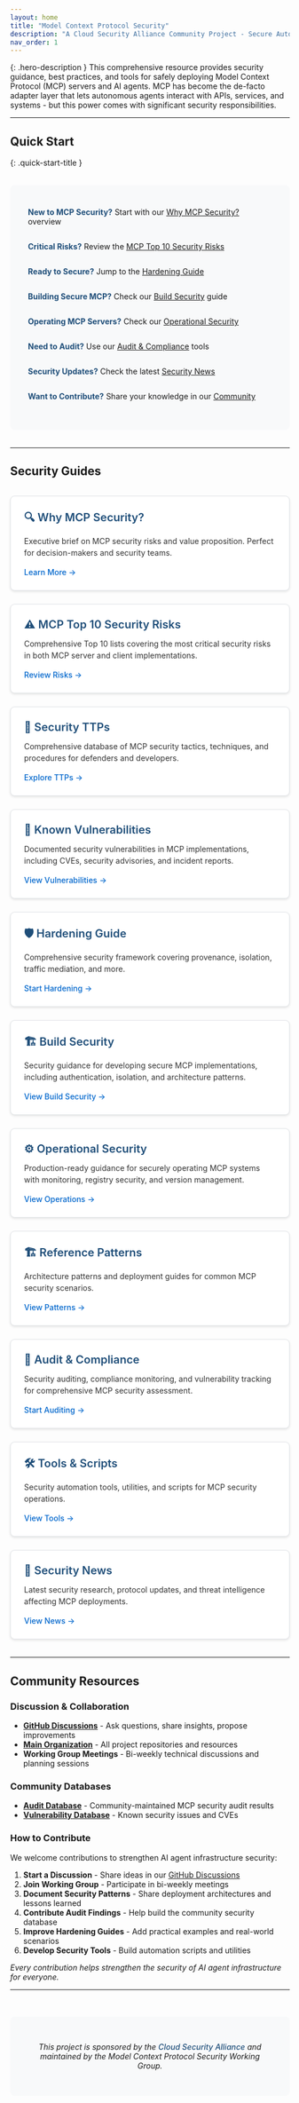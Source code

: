 ```yaml
---
layout: home
title: "Model Context Protocol Security"
description: "A Cloud Security Alliance Community Project - Secure Autonomy: Hardening Model-Context-Protocol Servers & Agents"
nav_order: 1
---
```


{: .hero-description }
This comprehensive resource provides security guidance, best practices, and tools for safely deploying Model Context Protocol (MCP) servers and AI agents. MCP has become the de-facto adapter layer that lets autonomous agents interact with APIs, services, and systems - but this power comes with significant security responsibilities.

---

## Quick Start
{: .quick-start-title }

<div class="quick-start">
  <div class="quick-start-item">
    <strong>New to MCP Security?</strong> Start with our <a href="/why/">Why MCP Security?</a> overview
  </div>
  <div class="quick-start-item">
    <strong>Critical Risks?</strong> Review the <a href="/top10/">MCP Top 10 Security Risks</a>
  </div>
  <div class="quick-start-item">
    <strong>Ready to Secure?</strong> Jump to the <a href="/hardening/">Hardening Guide</a>
  </div>
  <div class="quick-start-item">
    <strong>Building Secure MCP?</strong> Check our <a href="/build/">Build Security</a> guide
  </div>
  <div class="quick-start-item">
    <strong>Operating MCP Servers?</strong> Check our <a href="/operational/">Operational Security</a>
  </div>
  <div class="quick-start-item">
    <strong>Need to Audit?</strong> Use our <a href="/audit/">Audit & Compliance</a> tools
  </div>
  <div class="quick-start-item">
    <strong>Security Updates?</strong> Check the latest <a href="/news/">Security News</a>
  </div>
  <div class="quick-start-item">
    <strong>Want to Contribute?</strong> Share your knowledge in our <a href="/community/">Community</a>
  </div>
</div>

---

## Security Guides

<div class="cards-container">
  <div class="card">
    <div class="card-title">🔍 Why MCP Security?</div>
    <div class="card-description">
      Executive brief on MCP security risks and value proposition. Perfect for decision-makers and security teams.
    </div>
    <a href="/why/" class="card-link">Learn More →</a>
  </div>

  <div class="card">
    <div class="card-title">⚠️ MCP Top 10 Security Risks</div>
    <div class="card-description">
      Comprehensive Top 10 lists covering the most critical security risks in both MCP server and client implementations.
    </div>
    <a href="/top10/" class="card-link">Review Risks →</a>
  </div>

  <div class="card">
    <div class="card-title">🎯 Security TTPs</div>
    <div class="card-description">
      Comprehensive database of MCP security tactics, techniques, and procedures for defenders and developers.
    </div>
    <a href="/ttps/" class="card-link">Explore TTPs →</a>
  </div>

  <div class="card">
    <div class="card-title">🚨 Known Vulnerabilities</div>
    <div class="card-description">
      Documented security vulnerabilities in MCP implementations, including CVEs, security advisories, and incident reports.
    </div>
    <a href="/known-vulnerabilities/" class="card-link">View Vulnerabilities →</a>
  </div>

  <div class="card">
    <div class="card-title">🛡️ Hardening Guide</div>
    <div class="card-description">
      Comprehensive security framework covering provenance, isolation, traffic mediation, and more.
    </div>
    <a href="/hardening/" class="card-link">Start Hardening →</a>
  </div>

  <div class="card">
    <div class="card-title">🏗️ Build Security</div>
    <div class="card-description">
      Security guidance for developing secure MCP implementations, including authentication, isolation, and architecture patterns.
    </div>
    <a href="/build/" class="card-link">View Build Security →</a>
  </div>

  <div class="card">
    <div class="card-title">⚙️ Operational Security</div>
    <div class="card-description">
      Production-ready guidance for securely operating MCP systems with monitoring, registry security, and version management.
    </div>
    <a href="/operational/" class="card-link">View Operations →</a>
  </div>

  <div class="card">
    <div class="card-title">🏗️ Reference Patterns</div>
    <div class="card-description">
      Architecture patterns and deployment guides for common MCP security scenarios.
    </div>
    <a href="/patterns/" class="card-link">View Patterns →</a>
  </div>

  <div class="card">
    <div class="card-title">🔎 Audit & Compliance</div>
    <div class="card-description">
      Security auditing, compliance monitoring, and vulnerability tracking for comprehensive MCP security assessment.
    </div>
    <a href="/audit/" class="card-link">Start Auditing →</a>
  </div>

  <div class="card">
    <div class="card-title">🛠️ Tools & Scripts</div>
    <div class="card-description">
      Security automation tools, utilities, and scripts for MCP security operations.
    </div>
    <a href="/tools/" class="card-link">View Tools →</a>
  </div>

  <div class="card">
    <div class="card-title">📰 Security News</div>
    <div class="card-description">
      Latest security research, protocol updates, and threat intelligence affecting MCP deployments.
    </div>
    <a href="/news/" class="card-link">View News →</a>
  </div>
</div>

---

## Community Resources

### Discussion & Collaboration
- **[GitHub Discussions](https://github.com/orgs/ModelContextProtocol-Security/discussions)** - Ask questions, share insights, propose improvements
- **[Main Organization](https://github.com/ModelContextProtocol-Security)** - All project repositories and resources
- **Working Group Meetings** - Bi-weekly technical discussions and planning sessions

### Community Databases
- **[Audit Database](https://github.com/ModelContextProtocol-Security/audit-db)** - Community-maintained MCP security audit results
- **[Vulnerability Database](/vulnerability-db/)** - Known security issues and CVEs

### How to Contribute

We welcome contributions to strengthen AI agent infrastructure security:

1. **Start a Discussion** - Share ideas in our [GitHub Discussions](https://github.com/orgs/ModelContextProtocol-Security/discussions)
2. **Join Working Group** - Participate in bi-weekly meetings
3. **Document Security Patterns** - Share deployment architectures and lessons learned
4. **Contribute Audit Findings** - Help build the community security database
5. **Improve Hardening Guides** - Add practical examples and real-world scenarios
6. **Develop Security Tools** - Build automation scripts and utilities

*Every contribution helps strengthen the security of AI agent infrastructure for everyone.*

---

<div class="footer-csa">
  <p><em>This project is sponsored by the <a href="https://cloudsecurityalliance.org">Cloud Security Alliance</a> and maintained by the Model Context Protocol Security Working Group.</em></p>
</div>

<style>
.cards-container {
  display: grid;
  grid-template-columns: repeat(auto-fit, minmax(300px, 1fr));
  gap: 1.5rem;
  margin: 2rem 0;
}

.card {
  background-color: white;
  border: 1px solid #e1e4e8;
  border-radius: 8px;
  padding: 1.5rem;
  box-shadow: 0 2px 4px rgba(0, 0, 0, 0.1);
  transition: transform 0.2s, box-shadow 0.2s;
}

.card:hover {
  transform: translateY(-2px);
  box-shadow: 0 4px 8px rgba(0, 0, 0, 0.15);
}

.card-title {
  color: #1f4e79;
  font-size: 1.25rem;
  font-weight: 600;
  margin-bottom: 0.75rem;
}

.card-description {
  color: #333333;
  margin-bottom: 1rem;
  line-height: 1.5;
}

.card-link {
  color: #0066cc;
  text-decoration: none;
  font-weight: 500;
}

.card-link:hover {
  color: #1f4e79;
  text-decoration: underline;
}

.quick-start {
  background-color: #f8f9fa;
  padding: 2rem;
  border-radius: 8px;
  margin: 2rem 0;
}

.quick-start-title {
  color: #1f4e79;
  font-size: 1.5rem;
  font-weight: 600;
  margin-bottom: 1rem;
}

.quick-start-item {
  margin-bottom: 0.75rem;
  padding: 0.5rem 0;
}

.quick-start-item strong {
  color: #1f4e79;
}

.footer-csa {
  text-align: center;
  margin-top: 3rem;
  padding: 2rem;
  background-color: #f8f9fa;
  border-radius: 8px;
}

.footer-csa a {
  color: #1f4e79;
  text-decoration: none;
  font-weight: 500;
}

.footer-csa a:hover {
  color: #0066cc;
  text-decoration: underline;
}

@media (max-width: 768px) {
  .cards-container {
    grid-template-columns: 1fr;
  }
  
  .quick-start {
    padding: 1.5rem;
  }
}
</style>
